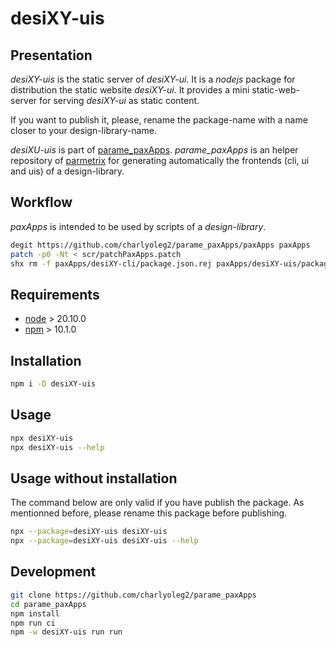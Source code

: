 desiXY-uis
==========


Presentation
------------

*desiXY-uis* is the static server of *desiXY-ui*.
It is a *nodejs* package for distribution the static website *desiXY-ui*.
It provides a mini static-web-server for serving *desiXY-ui* as static content.

If you want to publish it, please, rename the package-name with a name closer to your design-library-name.

*desiXU-uis* is part of [parame\_paxApps](https://github.com/charlyoleg2/parame_paxApps).
*parame\_paxApps* is an helper repository of [parmetrix](https://charlyoleg2.github.io/parametrix/) for generating automatically the frontends (cli, ui and uis) of a design-library.


Workflow
--------

*paxApps* is intended to be used by scripts of a *design-library*.

```bash
degit https://github.com/charlyoleg2/parame_paxApps/paxApps paxApps
patch -p0 -Nt < scr/patchPaxApps.patch
shx rm -f paxApps/desiXY-cli/package.json.rej paxApps/desiXY-uis/package.json.rej
```


Requirements
------------

- [node](https://nodejs.org) > 20.10.0
- [npm](https://docs.npmjs.com/cli) > 10.1.0


Installation
------------

```bash
npm i -D desiXY-uis
```


Usage
-----

```bash
npx desiXY-uis
npx desiXY-uis --help
```


Usage without installation
--------------------------

The command below are only valid if you have publish the package. As mentionned before, please rename this package before publishing.

```bash
npx --package=desiXY-uis desiXY-uis
npx --package=desiXY-uis desiXY-uis --help
```


Development
-----------

```bash
git clone https://github.com/charlyoleg2/parame_paxApps
cd parame_paxApps
npm install
npm run ci
npm -w desiXY-uis run run
```

